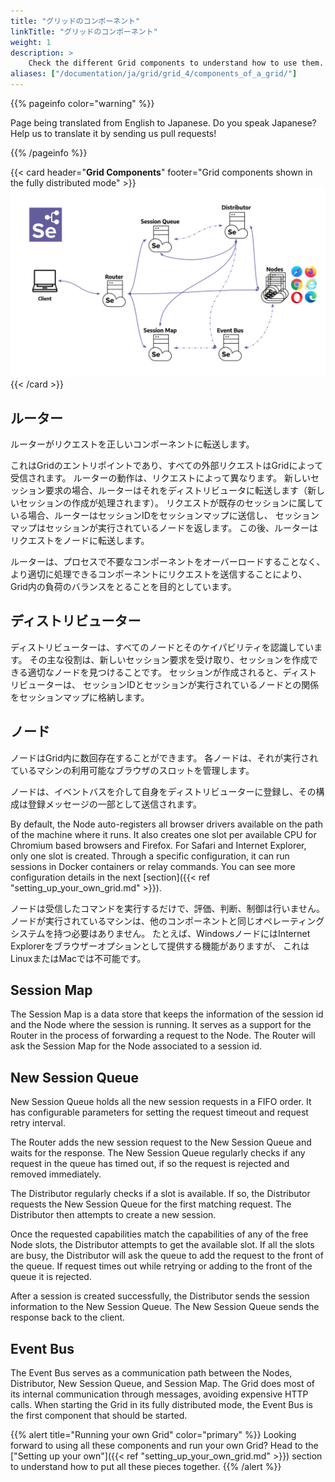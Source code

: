 ```yaml
---
title: "グリッドのコンポーネント"
linkTitle: "グリッドのコンポーネント"
weight: 1
description: >
    Check the different Grid components to understand how to use them.
aliases: ["/documentation/ja/grid/grid_4/components_of_a_grid/"]
---
```


{{% pageinfo color="warning" %}}
<p class="lead">
   <i class="fas fa-language display-4"></i> 
   Page being translated from 
   English to Japanese. Do you speak Japanese? Help us to translate
   it by sending us pull requests!
</p>
{{% /pageinfo %}}

{{< card header="**Grid Components**" footer="Grid components shown in the fully distributed mode" >}}
![Selenium Grid 4 Components](/images/documentation/grid/components.png "Selenium Grid 4 Components")
{{< /card >}}

## ルーター

ルーターがリクエストを正しいコンポーネントに転送します。

これはGridのエントリポイントであり、すべての外部リクエストはGridによって受信されます。
ルーターの動作は、リクエストによって異なります。
新しいセッション要求の場合、ルーターはそれをディストリビュータに転送します（新しいセッションの作成が処理されます）。
リクエストが既存のセッションに属している場合、ルーターはセッションIDをセッションマップに送信し、
セッションマップはセッションが実行されているノードを返します。
この後、ルーターはリクエストをノードに転送します。

ルーターは、プロセスで不要なコンポーネントをオーバーロードすることなく、
より適切に処理できるコンポーネントにリクエストを送信することにより、
Grid内の負荷のバランスをとることを目的としています。


## ディストリビューター

ディストリビューターは、すべてのノードとそのケイパビリティを認識しています。
その主な役割は、新しいセッション要求を受け取り、セッションを作成できる適切なノードを見つけることです。
セッションが作成されると、ディストリビューターは、
セッションIDとセッションが実行されているノードとの関係をセッションマップに格納します。

## ノード

ノードはGrid内に数回存在することができます。
各ノードは、それが実行されているマシンの利用可能なブラウザのスロットを管理します。

ノードは、イベントバスを介して自身をディストリビューターに登録し、その構成は登録メッセージの一部として送信されます。

By default, the Node auto-registers all browser drivers available on the path of
the machine where it runs. It also creates one slot per available CPU for Chromium
based browsers and Firefox. For Safari and Internet Explorer, only one slot is created.
Through a specific configuration, it can run sessions in Docker containers or relay commands.
You can see more configuration details in the next [section]({{< ref "setting_up_your_own_grid.md" >}}).

ノードは受信したコマンドを実行するだけで、評価、判断、制御は行いません。
ノードが実行されているマシンは、他のコンポーネントと同じオペレーティングシステムを持つ必要はありません。
たとえば、WindowsノードにはInternet Explorerをブラウザーオプションとして提供する機能がありますが、
これはLinuxまたはMacでは不可能です。

## Session Map

The Session Map is a data store that keeps the information of the session id and the Node 
where the session is running. It serves as a support for the Router in the process of 
forwarding a request to the Node. The Router will ask the Session Map for the Node 
associated to a session id.

## New Session Queue

New Session Queue holds all the new session requests in a FIFO order. 
It has configurable parameters for setting the request timeout and request retry interval.

The Router adds the new session request to the New Session Queue and waits for the response.
The New Session Queue regularly checks if any request in the queue has timed out, 
if so the request is rejected and removed immediately.

The Distributor regularly checks if a slot is available. If so, the Distributor requests the
New Session Queue for the first matching request. The Distributor then attempts to create
a new session.

Once the requested capabilities match the capabilities of any of the free Node slots, the Distributor attempts to get the
available slot. If all the slots are busy, the Distributor will ask the queue to add the request to the front of the queue. 
If request times out while retrying or adding to the front of the queue it is rejected.

After a session is created successfully, the Distributor sends the session information to the New Session Queue.
The New Session Queue sends the response back to the client. 

## Event Bus

The Event Bus serves as a communication path between the Nodes, Distributor, New Session Queue, and Session Map. 
The Grid does most of its internal communication through messages, avoiding expensive HTTP calls. 
When starting the Grid in its fully distributed mode, the Event Bus is the first component that should be started. 

{{% alert title="Running your own Grid" color="primary" %}}
Looking forward to using all these components and run your own Grid?
Head to the ["Setting up your own"]({{< ref "setting_up_your_own_grid.md" >}})
section to understand how to put all these pieces together.
{{% /alert %}}
